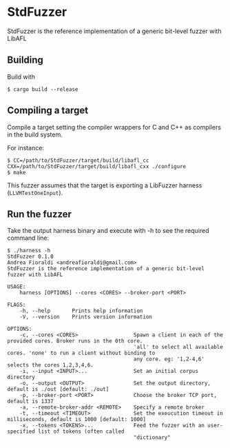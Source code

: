# StdFuzzer

StdFuzzer is the reference implementation of a generic bit-level fuzzer with LibAFL

## Building

Build with

```
$ cargo build --release
```

## Compiling a target

Compile a target setting the compiler wrappers for C and C++ as compilers in the build system.

For instance:

```
$ CC=/path/to/StdFuzzer/target/build/libafl_cc CXX=/path/to/StdFuzzer/target/build/libafl_cxx ./configure
$ make
```

This fuzzer assumes that the target is exporting a LibFuzzer harness (`LLVMTestOneInput`).

## Run the fuzzer

Take the output harness binary and execute with -h to see the required command line:

```
$ ./harness -h
StdFuzzer 0.1.0
Andrea Fioraldi <andreafioraldi@gmail.com>
StdFuzzer is the reference implementation of a generic bit-level fuzzer with LibAFL

USAGE:
    harness [OPTIONS] --cores <CORES> --broker-port <PORT>

FLAGS:
    -h, --help       Prints help information
    -V, --version    Prints version information

OPTIONS:
    -c, --cores <CORES>                  Spawn a client in each of the provided cores. Broker runs in the 0th core.
                                         'all' to select all available cores. 'none' to run a client without binding to
                                         any core. eg: '1,2-4,6' selects the cores 1,2,3,4,6.
    -i, --input <INPUT>...               Set an initial corpus directory
    -o, --output <OUTPUT>                Set the output directory, default is ./out [default: ./out]
    -p, --broker-port <PORT>             Choose the broker TCP port, default is 1337
    -a, --remote-broker-addr <REMOTE>    Specify a remote broker
    -t, --timeout <TIMEOUT>              Set the exeucution timeout in milliseconds, default is 1000 [default: 1000]
    -x, --tokens <TOKENS>...             Feed the fuzzer with an user-specified list of tokens (often called
                                         "dictionary"
```


